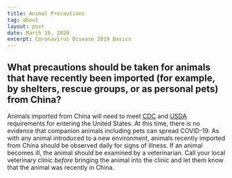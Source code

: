 ```yaml
---
title: Animal Precautions
tag: about
layout: post
date: March 16, 2020
excerpt: Coronavirus Disease 2019 Basics
---
```

<h2>What precautions should be taken for animals that have recently been imported (for example, by shelters, rescue groups, or as personal pets) from China? </h2>
Animals imported from China will need to meet <a href="https://www.cdc.gov/importation/bringing-an-animal-into-the-united-states/index.html" target="_blank">CDC</a> and <a href="https://www.aphis.usda.gov/aphis/ourfocus/animalhealth/animal-and-animal-product-import-information/live-animal-imports/import-live-animals" target="_blank">USDA</a> requirements for entering the United States. At this time, there is no evidence that companion animals including pets can spread COVID-19. As with any animal introduced to a new environment, animals recently imported from China should be observed daily for signs of illness. If an animal becomes ill, the animal should be examined by a veterinarian. Call your local veterinary clinic <i>before</i> bringing the animal into the clinic and let them know that the animal was recently in China.


